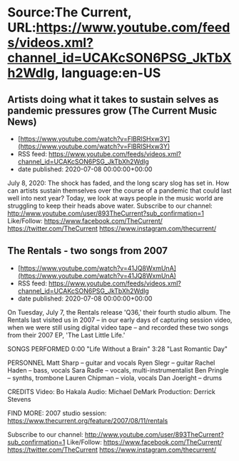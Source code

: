# Source:The Current, URL:https://www.youtube.com/feeds/videos.xml?channel_id=UCAKcSON6PSG_JkTbXh2WdIg, language:en-US

## Artists doing what it takes to sustain selves as pandemic pressures grow (The Current Music News)
 - [https://www.youtube.com/watch?v=FlBRlSHxw3Y](https://www.youtube.com/watch?v=FlBRlSHxw3Y)
 - RSS feed: https://www.youtube.com/feeds/videos.xml?channel_id=UCAKcSON6PSG_JkTbXh2WdIg
 - date published: 2020-07-08 00:00:00+00:00

July 8, 2020: The shock has faded, and the long scary slog has set in. How can artists sustain themselves over the course of a pandemic that could last well into next year? Today, we look at ways people in the music world are struggling to keep their heads above water.
Subscribe to our channel:
http://www.youtube.com/user/893TheCurrent?sub_confirmation=1
Like/Follow:
https://www.facebook.com/TheCurrent/
https://twitter.com/TheCurrent
https://www.instagram.com/thecurrent/

## The Rentals - two songs from 2007
 - [https://www.youtube.com/watch?v=41JQ8WxmUnA](https://www.youtube.com/watch?v=41JQ8WxmUnA)
 - RSS feed: https://www.youtube.com/feeds/videos.xml?channel_id=UCAKcSON6PSG_JkTbXh2WdIg
 - date published: 2020-07-08 00:00:00+00:00

On Tuesday, July 7, the Rentals release 'Q36,' their fourth studio album. The Rentals last visited us in 2007 – in our early days of capturing session video, when we were still using digital video tape – and recorded these two songs from their 2007 EP, 'The Last Little Life.'

SONGS PERFORMED
0:00 "Life Without a Brain"
3:28 "Last Romantic Day"

PERSONNEL
Matt Sharp – guitar and vocals
Ryen Slegr – guitar
Rachel Haden – bass, vocals
Sara Radle – vocals, multi-instrumentalist
Ben Pringle – synths, trombone
Lauren Chipman – viola, vocals
Dan Joeright – drums

CREDITS
Video: Bo Hakala
Audio: Michael DeMark
Production: Derrick Stevens

FIND MORE:
2007 studio session: https://www.thecurrent.org/feature/2007/08/11/rentals

Subscribe to our channel:
http://www.youtube.com/user/893TheCurrent?sub_confirmation=1
Like/Follow:
https://www.facebook.com/TheCurrent/
https://twitter.com/TheCurrent
https://www.instagram.com/thecurrent/

